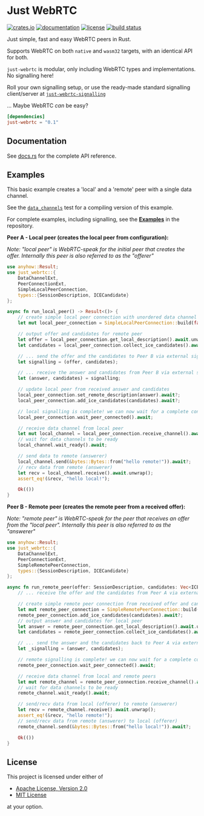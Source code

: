 # Just WebRTC

[![crates.io](https://img.shields.io/crates/v/just-webrtc?style=flat-square&logo=rust)](https://crates.io/crates/just-webrtc)
[![documentation](https://docs.rs/just-webrtc/badge.svg)](https://docs.rs/just-webrtc)
[![license](https://img.shields.io/badge/license-Apache--2.0_OR_MIT-blue?style=flat-square)](#license)
[![build status](https://img.shields.io/github/actions/workflow/status/uniciant/just-webrtc/rust.yml?branch=main&style=flat-square&logo=github)](https://github.com/uniciant/just-webrtc/actions)

Just simple, fast and easy WebRTC peers in Rust.

Supports WebRTC on both `native` and `wasm32` targets, with an identical API for both.

`just-webrtc` is modular, only including WebRTC types and implementations. No signalling here!

Roll your own signalling setup, or use the ready-made standard signalling client/server at [`just-webrtc-signalling`](https://crates.io/crates/just-webrtc-signalling)

... Maybe WebRTC *can* be easy?

```toml
[dependencies]
just-webrtc = "0.1"
```

## Documentation
See [docs.rs](https://docs.rs/just-webrtc) for the complete API reference.

## Examples
This basic example creates a 'local' and a 'remote' peer with a single data channel.

See the [`data_channels`](https://github.com/uniciant/just-webrtc/blob/main/crates/just-webrtc/tests/data_channels.rs) test for a compiling version of this example.

For complete examples, including signalling, see the [**Examples**](https://github.com/uniciant/just-webrtc/tree/main/examples) in the repository.

**Peer A - Local peer (creates the local peer from configuration):**

*Note: "local peer" is WebRTC-speak for the initial peer that creates the offer. Internally this peer is also referred to as the "offerer"*
```rust
use anyhow::Result;
use just_webrtc::{
    DataChannelExt,
    PeerConnectionExt,
    SimpleLocalPeerConnection,
    types::{SessionDescription, ICECandidate}
};

async fn run_local_peer() -> Result<()> {
    // create simple local peer connection with unordered data channel
    let mut local_peer_connection = SimpleLocalPeerConnection::build(false).await?;

    // output offer and candidates for remote peer
    let offer = local_peer_connection.get_local_description().await.unwrap();
    let candidates = local_peer_connection.collect_ice_candidates().await?;

    // ... send the offer and the candidates to Peer B via external signalling implementation ...
    let signalling = (offer, candidates);

    // ... receive the answer and candidates from Peer B via external signalling implementation ...
    let (answer, candidates) = signalling;

    // update local peer from received answer and candidates
    local_peer_connection.set_remote_description(answer).await?;
    local_peer_connection.add_ice_candidates(candidates).await?;

    // local signalling is complete! we can now wait for a complete connection
    local_peer_connection.wait_peer_connected().await;

    // receive data channel from local peer
    let mut local_channel = local_peer_connection.receive_channel().await.unwrap();
    // wait for data channels to be ready
    local_channel.wait_ready().await;

    // send data to remote (answerer)
    local_channel.send(&bytes::Bytes::from("hello remote!")).await?;
    // recv data from remote (answerer)
    let recv = local_channel.receive().await.unwrap();
    assert_eq!(&recv, "hello local!");

    Ok(())
}
```

**Peer B - Remote peer (creates the remote peer from a received offer):**

*Note: "remote peer" is WebRTC-speak for the peer that receives an offer from the "local peer". Internally this peer is also referred to as the "answerer"*
```rust
use anyhow::Result;
use just_webrtc::{
    DataChannelExt,
    PeerConnectionExt,
    SimpleRemotePeerConnection,
    types::{SessionDescription, ICECandidate}
};

async fn run_remote_peer(offer: SessionDescription, candidates: Vec<ICECandidate>) -> Result<()> {
    // ... receive the offer and the candidates from Peer A via external signalling implementation ...

    // create simple remote peer connection from received offer and candidates
    let mut remote_peer_connection = SimpleRemotePeerConnection::build(offer).await?;
    remote_peer_connection.add_ice_candidates(candidates).await?;
    // output answer and candidates for local peer
    let answer = remote_peer_connection.get_local_description().await.unwrap();
    let candidates = remote_peer_connection.collect_ice_candidates().await?;

    // ... send the answer and the candidates back to Peer A via external signalling implementation ...
    let _signalling = (answer, candidates);

    // remote signalling is complete! we can now wait for a complete connection
    remote_peer_connection.wait_peer_connected().await;

    // receive data channel from local and remote peers
    let mut remote_channel = remote_peer_connection.receive_channel().await.unwrap();
    // wait for data channels to be ready
    remote_channel.wait_ready().await;

    // send/recv data from local (offerer) to remote (answerer)
    let recv = remote_channel.receive().await.unwrap();
    assert_eq!(&recv, "hello remote!");
    // send/recv data from remote (answerer) to local (offerer)
    remote_channel.send(&bytes::Bytes::from("hello local!")).await?;

    Ok(())
}
```

## License
This project is licensed under either of
* [Apache License, Version 2.0](https://www.apache.org/licenses/LICENSE-2.0)
* [MIT License](https://opensource.org/licenses/MIT)

at your option.
